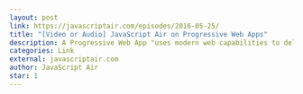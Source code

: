 ```yaml
---
layout: post
link: https://javascriptair.com/episodes/2016-05-25/
title: "[Video or Audio] JavaScript Air on Progressive Web Apps"
description: A Progressive Web App "uses modern web capabilities to deliver an app-like user experience. They evolve from pages in browser tabs to immersive, top-level apps, leveraging the web's low friction." with Ben Kelly, Nolan Lawson, Henrik Joreteg, Kent C. Dodds and Ada Rose Cannon.
categories: Link
external: javascriptair.com
author: JavaScript Air
star: 1
---
```

